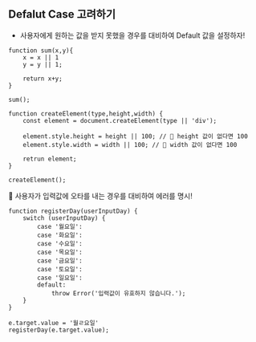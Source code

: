 ## Defalut Case 고려하기
- 사용자에게 원하는 값을 받지 못했을 경우를 대비하여 Default 값을 설정하자!
```
function sum(x,y){
    x = x || 1
    y = y || 1;

    return x+y;
}

sum();
```

```
function createElement(type,height,width) { 
    const element = document.createElement(type || 'div');

    element.style.height = height || 100; // 📌 height 값이 없다면 100
    element.style.width = width || 100; // 📌 width 값이 없다면 100

    retrun element;
}

createElement();
```
📌 사용자가 입력값에 오타를 내는 경우를 대비하여 에러를 명시!

```
function registerDay(userInputDay) {
    switch (userInputDay) {
        case '월요일':
        case '화요일':
        case '수요일':
        case '목요일':
        case '금요일':
        case '토요일':
        case '일요일':
        default:
            throw Error('입력값이 유효하지 않습니다.');
    }
}

e.target.value = '월ㄹ요일'
registerDay(e.target.value);
```
